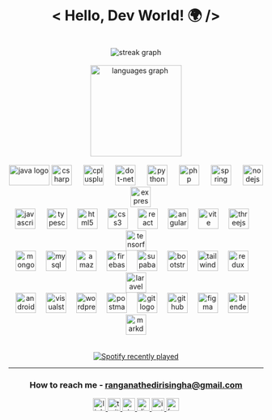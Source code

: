 <h1 align="center"> < Hello, Dev World! 🌍 /> </h1>

<div align="center">
<a href="https://visitcount.itsvg.in">
  <ig src="https://visitcount.itsvg.in/api?id=RameshEdirisinghe&label=Profile%20Views&color=3&icon=5&pretty=false" />
</a>
</div>
    
<br>

  <div align="center" width="100"><img src="https://github-readme-streak-stats.herokuapp.com/?user=RameshEdirisinghe&theme=shadow_green&hide_border=false" alt="streak graph"  /></div>

<br>

 <div align="center" >
  <img src="https://github-readme-stats.vercel.app/api/top-langs?username=RameshEdirisinghe&locale=en&hide_title=false&layout=compact&card_width=320&langs_count=5&theme=shadow_green&hide_border=false&order=2" height="180" alt="languages graph"  />
</div>

<br>

<div align="center">
  <img src="https://skillicons.dev/icons?i=java" height="40" alt="java logo" width="80" />
  <img src="https://skillicons.dev/icons?i=cs" height="40" alt="csharp logo"  />
  <img width="15" />
  <img src="https://skillicons.dev/icons?i=cpp" height="40" alt="cplusplus logo"  />
  <img width="15" />
  <img src="https://skillicons.dev/icons?i=dotnet" height="40" alt="dot-net logo"  />
  <img width="15" />
  <img src="https://skillicons.dev/icons?i=py" height="40" alt="python logo"  />
  <img width="15" />
  <img src="https://skillicons.dev/icons?i=php" height="40" alt="php logo"  />
  <img width="15" />
  <img src="https://skillicons.dev/icons?i=spring" height="40" alt="spring logo"  />
  <img width="15" />
  <img src="https://skillicons.dev/icons?i=nodejs" height="40" alt="nodejs logo"  />
  <img width="15" />
  <img src="https://skillicons.dev/icons?i=express" height="40" alt="express logo"  />

  <br>
  
  <img src="https://skillicons.dev/icons?i=js" height="40" alt="javascript logo"  />
  <img width="15" />
  <img src="https://skillicons.dev/icons?i=ts" height="40" alt="typescript logo"  />
  <img width="12" />
  <img src="https://skillicons.dev/icons?i=html" height="40" alt="html5 logo"  />
  <img width="12" />
  <img src="https://skillicons.dev/icons?i=css" height="40" alt="css3 logo"  />
  <img width="12" />
  <img src="https://skillicons.dev/icons?i=react" height="40" alt="react logo"  />
  <img width="12" />
  <img src="https://skillicons.dev/icons?i=angular" height="40" alt="angularjs logo"  />
  <img width="12" />
  <img src="https://skillicons.dev/icons?i=vite" height="40" alt="vite logo"  />
  <img width="12" />
  <img src="https://skillicons.dev/icons?i=threejs" height="40" alt="threejs logo"  />
  <img width="12" />
  <img src="https://skillicons.dev/icons?i=tensorflow" height="40" alt="tensorflow logo"  />

  <br>
 
  <img src="https://skillicons.dev/icons?i=mongodb" height="40" alt="mongodb logo"  />
  <img width="12" />
  <img src="https://skillicons.dev/icons?i=mysql" height="40" alt="mysql logo"  />
  <img width="12" />
  <img src="https://skillicons.dev/icons?i=aws" height="40" alt="amazonwebservices logo"  />
  <img width="12" />
  <img src="https://skillicons.dev/icons?i=firebase" height="40" alt="firebase logo"  />
  <img width="12" />
  <img src="https://skillicons.dev/icons?i=supabase" height="40" alt="supabase logo"  />
  <img width="12" />
  <img src="https://skillicons.dev/icons?i=bootstrap" height="40" alt="bootstrap logo"  />
  <img width="12" />
  <img src="https://skillicons.dev/icons?i=tailwind" height="40" alt="tailwindcss logo"  />
  <img width="12" />
  <img src="https://skillicons.dev/icons?i=redux" height="40" alt="redux logo"  />
  <img width="12" />
  <img src="https://skillicons.dev/icons?i=laravel" height="40" alt="laravel logo"  />

  <br>

  <img src="https://skillicons.dev/icons?i=androidstudio" height="40" alt="androidstudio logo"  />
  <img width="12" />
  <img src="https://skillicons.dev/icons?i=visualstudio" height="40" alt="visualstudio logo"  />
  <img width="12" />
  <img src="https://skillicons.dev/icons?i=wordpress" height="40" alt="wordpress logo"  />
  <img width="12" />
  <img src="https://skillicons.dev/icons?i=postman" height="40" alt="postman logo"  />
  <img width="12" />
  <img src="https://skillicons.dev/icons?i=git" height="40" alt="git logo"  />
  <img width="12" />
  <img src="https://skillicons.dev/icons?i=github" height="40" alt="github logo"  />
  <img width="12" />
  <img src="https://skillicons.dev/icons?i=figma" height="40" alt="figma logo"  />
  <img width="12" />
  <img src="https://skillicons.dev/icons?i=blender" height="40" alt="blender logo"  />
  <img width="12" />
  <img src="https://skillicons.dev/icons?i=md" height="40" alt="markdown logo"  />

</div>

<br>
<br>

<div align="center">
  <a href="https://open.spotify.com/user/u947c8dgr8mdyou43kx4tmp2s">
    <img src="https://spotify-recently-played-readme.vercel.app/api?user=u947c8dgr8mdyou43kx4tmp2s&count=1" alt="Spotify recently played"  />
  </a>
</div>

<hr>

<h3 align="center">How to reach me - <a href="mailto:ranganathedirisingha@gmail.com">ranganathedirisingha@gmail.com</a></h3>


<div align="center">
  <a href="https://www.linkedin.com/in/ramesh-edirisinghe-2b070225b/" target="_blank">
    <img src="https://img.shields.io/static/v1?message=LinkedIn&logo=linkedin&label=&color=0077B5&logoColor=white&labelColor=&style=for-the-badge" height="25" alt="linkedin logo"  />
  </a>
  <a href="https://twitter.com/RameshEdi" target="_blank">
    <img src="https://img.shields.io/static/v1?message=Twitter&logo=twitter&label=&color=1DA1F2&logoColor=white&labelColor=&style=for-the-badge" height="25" alt="twitter logo"  />
  </a>
   <a href="https://stackoverflow.com/users/23367202/ramesh-edirisinghe" target="_blank">
    <img src="https://img.shields.io/static/v1?message=Stackoverflow&logo=stackoverflow&label=&color=FE7A16&logoColor=white&labelColor=&style=for-the-badge" height="25" alt="stackoverflow logo"  />
  </a>
  <a href="https://discordapp.com/users/1193615014171508866" target="_blank">
    <img src="https://img.shields.io/static/v1?message=Discord&logo=discord&label=&color=7289DA&logoColor=white&labelColor=&style=for-the-badge" height="25" alt="discord logo"  />
  </a>
  <a href="https://www.instagram.com/ranganath_02/" target="_blank">
    <img src="https://img.shields.io/static/v1?message=Instagram&logo=instagram&label=&color=E4405F&logoColor=white&labelColor=&style=for-the-badge" height="25" alt="instagram logo"  />
  </a>
  <a href="https://web.facebook.com/ramesh.ranganath.79/" target="_blank">
    <img src="https://img.shields.io/static/v1?message=Facebook&logo=facebook&label=&color=1877F2&logoColor=white&labelColor=&style=for-the-badge" height="25" alt="facebook logo"  />
  </a>
</div>
</br>









